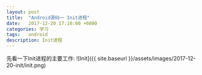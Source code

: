 ```yaml
---
layout: post
title:  "Android源码一 Init进程"
date:   2017-12-20 17:10:00 +0800
categories: 学习
tags:   android
description: Init进程
---
```

先看一下Init进程的主要工作:
![Init]({{ site.baseurl }}/assets/images/2017-12-20-init/init.png)
